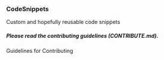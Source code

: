 ### CodeSnippets
  Custom and hopefully reusable code snippets 
  
##### Please read the contributing guidelines (CONTRIBUTE.md).
  Guidelines for Contributing
